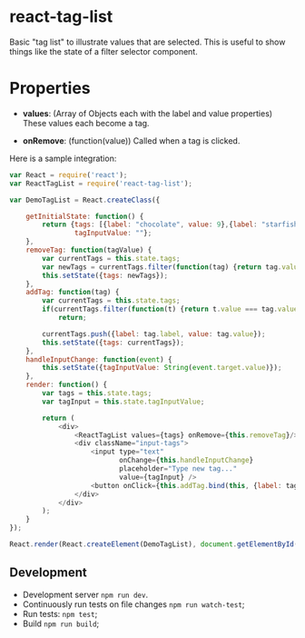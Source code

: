 # react-tag-list

Basic "tag list" to illustrate values that are selected. This is useful to show things like the state of a filter selector component.

Properties
==========

* **values**: (Array of Objects each with the label and value properties) These values each become a tag.

* **onRemove**: (function(value)) Called when a tag is clicked.

Here is a sample integration:

```js
var React = require('react');
var ReactTagList = require('react-tag-list');

var DemoTagList = React.createClass({

	getInitialState: function() {
		return {tags: [{label: "chocolate", value: 9},{label: "starfish", value: 8},{label: "strawberry", value: 10}],
				tagInputValue: ""};
	},
	removeTag: function(tagValue) {
		var currentTags = this.state.tags;
		var newTags = currentTags.filter(function(tag) {return tag.value !== tagValue;});
		this.setState({tags: newTags});
	},
	addTag: function(tag) {
		var currentTags = this.state.tags;
		if(currentTags.filter(function(t) {return t.value === tag.value;}).length > 0)
			return;

		currentTags.push({label: tag.label, value: tag.value});
		this.setState({tags: currentTags});
	},
	handleInputChange: function(event) {
		this.setState({tagInputValue: String(event.target.value)});
	},
	render: function() {
		var tags = this.state.tags;
		var tagInput = this.state.tagInputValue;

		return (
			<div>
				<ReactTagList values={tags} onRemove={this.removeTag}/>
				<div className="input-tags">
					<input type="text"
						   onChange={this.handleInputChange}
					       placeholder="Type new tag..."
					   	   value={tagInput} />
					<button onClick={this.addTag.bind(this, {label: tagInput, value: String(tagInput).length})}>Add Tag</button>
				</div>
			</div>
		);
	}
});

React.render(React.createElement(DemoTagList), document.getElementById('main'));
```

## Development

* Development server `npm run dev`.
* Continuously run tests on file changes `npm run watch-test`;
* Run tests: `npm test`;
* Build `npm run build`;
